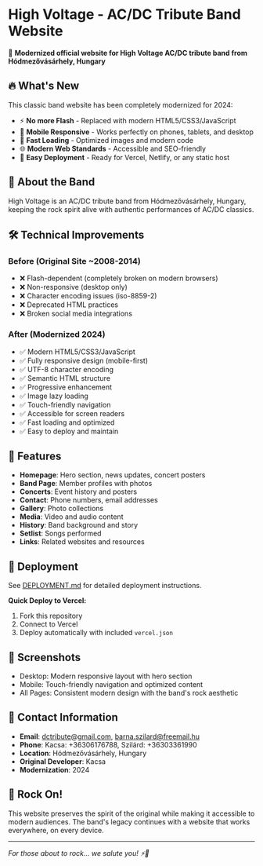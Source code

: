# High Voltage - AC/DC Tribute Band Website

🎸 **Modernized official website for High Voltage AC/DC tribute band from Hódmezővásárhely, Hungary**

## 🔥 What's New
This classic band website has been completely modernized for 2024:

- ⚡ **No more Flash** - Replaced with modern HTML5/CSS3/JavaScript
- 📱 **Mobile Responsive** - Works perfectly on phones, tablets, and desktop
- 🚀 **Fast Loading** - Optimized images and modern code
- 🌐 **Modern Web Standards** - Accessible and SEO-friendly
- 🎯 **Easy Deployment** - Ready for Vercel, Netlify, or any static host

## 🎵 About the Band
High Voltage is an AC/DC tribute band from Hódmezővásárhely, Hungary, keeping the rock spirit alive with authentic performances of AC/DC classics.

## 🛠 Technical Improvements

### Before (Original Site ~2008-2014)
- ❌ Flash-dependent (completely broken on modern browsers)
- ❌ Non-responsive (desktop only)
- ❌ Character encoding issues (iso-8859-2)
- ❌ Deprecated HTML practices
- ❌ Broken social media integrations

### After (Modernized 2024)
- ✅ Modern HTML5/CSS3/JavaScript
- ✅ Fully responsive design (mobile-first)
- ✅ UTF-8 character encoding
- ✅ Semantic HTML structure
- ✅ Progressive enhancement
- ✅ Image lazy loading
- ✅ Touch-friendly navigation
- ✅ Accessible for screen readers
- ✅ Fast loading and optimized
- ✅ Easy to deploy and maintain

## 📱 Features
- **Homepage**: Hero section, news updates, concert posters
- **Band Page**: Member profiles with photos
- **Concerts**: Event history and posters  
- **Contact**: Phone numbers, email addresses
- **Gallery**: Photo collections
- **Media**: Video and audio content
- **History**: Band background and story
- **Setlist**: Songs performed
- **Links**: Related websites and resources

## 🚀 Deployment
See [DEPLOYMENT.md](DEPLOYMENT.md) for detailed deployment instructions.

**Quick Deploy to Vercel:**
1. Fork this repository
2. Connect to Vercel
3. Deploy automatically with included `vercel.json`

## 📸 Screenshots
- Desktop: Modern responsive layout with hero section
- Mobile: Touch-friendly navigation and optimized content
- All Pages: Consistent modern design with the band's rock aesthetic

## 🎸 Contact Information
- **Email**: dctribute@gmail.com, barna.szilard@freemail.hu  
- **Phone**: Kacsa: +36306176788, Szilárd: +36303361990
- **Location**: Hódmezővásárhely, Hungary
- **Original Developer**: Kacsa
- **Modernization**: 2024

## 🤘 Rock On!
This website preserves the spirit of the original while making it accessible to modern audiences. The band's legacy continues with a website that works everywhere, on every device.

---

*For those about to rock... we salute you! ⚡🎸*